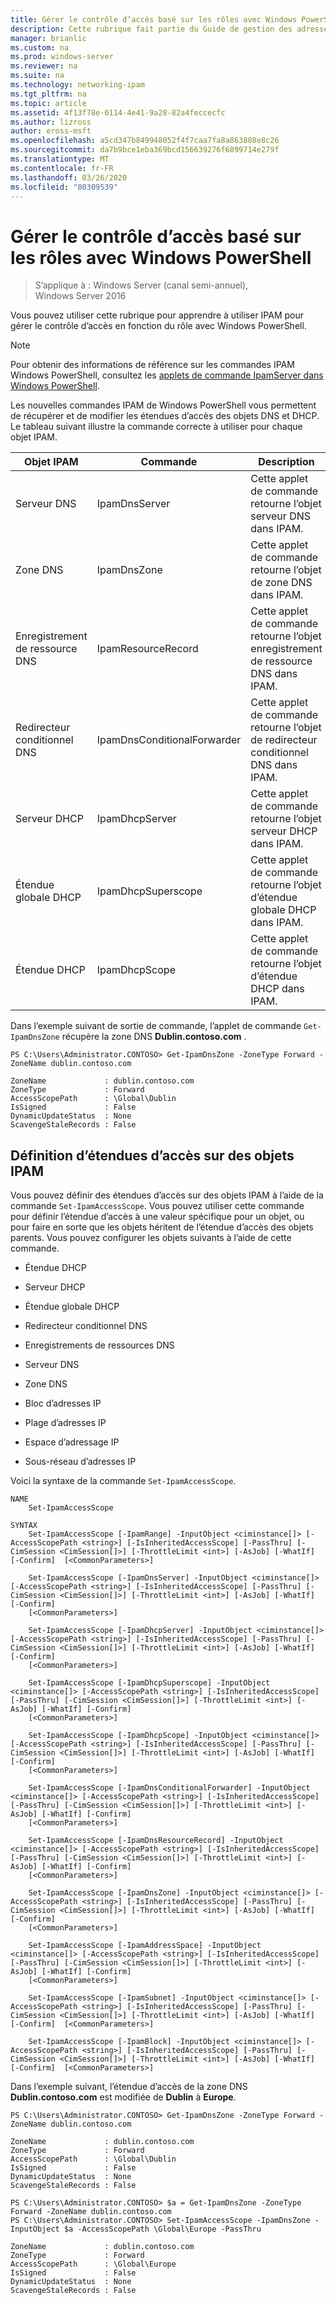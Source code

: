 ```yaml
---
title: Gérer le contrôle d’accès basé sur les rôles avec Windows PowerShell
description: Cette rubrique fait partie du Guide de gestion des adresses IP (IPAM) de Windows Server 2016.
manager: brianlic
ms.custom: na
ms.prod: windows-server
ms.reviewer: na
ms.suite: na
ms.technology: networking-ipam
ms.tgt_pltfrm: na
ms.topic: article
ms.assetid: 4f13f78e-0114-4e41-9a28-82a4feccecfc
ms.author: lizross
author: eross-msft
ms.openlocfilehash: a5cd347b849948052f4f7caa7fa8a863808e8c26
ms.sourcegitcommit: da7b9bce1eba369bcd156639276f6899714e279f
ms.translationtype: MT
ms.contentlocale: fr-FR
ms.lasthandoff: 03/26/2020
ms.locfileid: "80309539"
---
```

# <a name="manage-role-based-access-control-with-windows-powershell"></a>Gérer le contrôle d’accès basé sur les rôles avec Windows PowerShell

>S’applique à : Windows Server (canal semi-annuel), Windows Server 2016

Vous pouvez utiliser cette rubrique pour apprendre à utiliser IPAM pour gérer le contrôle d’accès en fonction du rôle avec Windows PowerShell.  
  
>[!NOTE]
>Pour obtenir des informations de référence sur les commandes IPAM Windows PowerShell, consultez les [applets de commande IpamServer dans Windows PowerShell](https://docs.microsoft.com/powershell/module/ipamserver/?view=win10-ps).  
  
Les nouvelles commandes IPAM de Windows PowerShell vous permettent de récupérer et de modifier les étendues d’accès des objets DNS et DHCP. Le tableau suivant illustre la commande correcte à utiliser pour chaque objet IPAM.  
  
|Objet IPAM|Commande|Description|  
|---------------|-----------|---------------|  
|Serveur DNS|IpamDnsServer|Cette applet de commande retourne l’objet serveur DNS dans IPAM.|  
|Zone DNS|IpamDnsZone|Cette applet de commande retourne l’objet de zone DNS dans IPAM.|  
|Enregistrement de ressource DNS|IpamResourceRecord|Cette applet de commande retourne l’objet enregistrement de ressource DNS dans IPAM.|  
|Redirecteur conditionnel DNS|IpamDnsConditionalForwarder|Cette applet de commande retourne l’objet de redirecteur conditionnel DNS dans IPAM.|  
|Serveur DHCP|IpamDhcpServer|Cette applet de commande retourne l’objet serveur DHCP dans IPAM.|  
|Étendue globale DHCP|IpamDhcpSuperscope|Cette applet de commande retourne l’objet d’étendue globale DHCP dans IPAM.|  
|Étendue DHCP|IpamDhcpScope|Cette applet de commande retourne l’objet d’étendue DHCP dans IPAM.|  
  
Dans l’exemple suivant de sortie de commande, l’applet de commande `Get-IpamDnsZone` récupère la zone DNS **Dublin.contoso.com** .  
  
```  
PS C:\Users\Administrator.CONTOSO> Get-IpamDnsZone -ZoneType Forward -ZoneName dublin.contoso.com  
  
ZoneName             : dublin.contoso.com  
ZoneType             : Forward  
AccessScopePath      : \Global\Dublin  
IsSigned             : False  
DynamicUpdateStatus  : None  
ScavengeStaleRecords : False  
```  
  
## <a name="setting-access-scopes-on-ipam-objects"></a>Définition d’étendues d’accès sur des objets IPAM  
Vous pouvez définir des étendues d’accès sur des objets IPAM à l’aide de la commande `Set-IpamAccessScope`. Vous pouvez utiliser cette commande pour définir l’étendue d’accès à une valeur spécifique pour un objet, ou pour faire en sorte que les objets héritent de l’étendue d’accès des objets parents. Vous pouvez configurer les objets suivants à l’aide de cette commande.  
  
-   Étendue DHCP  
  
-   Serveur DHCP  
  
-   Étendue globale DHCP  
  
-   Redirecteur conditionnel DNS  
  
-   Enregistrements de ressources DNS  
  
-   Serveur DNS  
  
-   Zone DNS  
  
-   Bloc d’adresses IP  
  
-   Plage d’adresses IP  
  
-   Espace d’adressage IP  
  
-   Sous-réseau d’adresses IP  
  
Voici la syntaxe de la commande `Set-IpamAccessScope`.  
  
```  
NAME  
    Set-IpamAccessScope  
  
SYNTAX  
    Set-IpamAccessScope [-IpamRange] -InputObject <ciminstance[]> [-AccessScopePath <string>] [-IsInheritedAccessScope] [-PassThru] [-CimSession <CimSession[]>] [-ThrottleLimit <int>] [-AsJob] [-WhatIf] [-Confirm]  [<CommonParameters>]  
  
    Set-IpamAccessScope [-IpamDnsServer] -InputObject <ciminstance[]> [-AccessScopePath <string>] [-IsInheritedAccessScope] [-PassThru] [-CimSession <CimSession[]>] [-ThrottleLimit <int>] [-AsJob] [-WhatIf] [-Confirm]  
    [<CommonParameters>]  
  
    Set-IpamAccessScope [-IpamDhcpServer] -InputObject <ciminstance[]> [-AccessScopePath <string>] [-IsInheritedAccessScope] [-PassThru] [-CimSession <CimSession[]>] [-ThrottleLimit <int>] [-AsJob] [-WhatIf] [-Confirm]  
    [<CommonParameters>]  
  
    Set-IpamAccessScope [-IpamDhcpSuperscope] -InputObject <ciminstance[]> [-AccessScopePath <string>] [-IsInheritedAccessScope] [-PassThru] [-CimSession <CimSession[]>] [-ThrottleLimit <int>] [-AsJob] [-WhatIf] [-Confirm]  
    [<CommonParameters>]  
  
    Set-IpamAccessScope [-IpamDhcpScope] -InputObject <ciminstance[]> [-AccessScopePath <string>] [-IsInheritedAccessScope] [-PassThru] [-CimSession <CimSession[]>] [-ThrottleLimit <int>] [-AsJob] [-WhatIf] [-Confirm]  
    [<CommonParameters>]  
  
    Set-IpamAccessScope [-IpamDnsConditionalForwarder] -InputObject <ciminstance[]> [-AccessScopePath <string>] [-IsInheritedAccessScope] [-PassThru] [-CimSession <CimSession[]>] [-ThrottleLimit <int>] [-AsJob] [-WhatIf] [-Confirm]  
    [<CommonParameters>]  
  
    Set-IpamAccessScope [-IpamDnsResourceRecord] -InputObject <ciminstance[]> [-AccessScopePath <string>] [-IsInheritedAccessScope] [-PassThru] [-CimSession <CimSession[]>] [-ThrottleLimit <int>] [-AsJob] [-WhatIf] [-Confirm]  
    [<CommonParameters>]  
  
    Set-IpamAccessScope [-IpamDnsZone] -InputObject <ciminstance[]> [-AccessScopePath <string>] [-IsInheritedAccessScope] [-PassThru] [-CimSession <CimSession[]>] [-ThrottleLimit <int>] [-AsJob] [-WhatIf] [-Confirm]  
    [<CommonParameters>]  
  
    Set-IpamAccessScope [-IpamAddressSpace] -InputObject <ciminstance[]> [-AccessScopePath <string>] [-IsInheritedAccessScope] [-PassThru] [-CimSession <CimSession[]>] [-ThrottleLimit <int>] [-AsJob] [-WhatIf] [-Confirm]  
    [<CommonParameters>]  
  
    Set-IpamAccessScope [-IpamSubnet] -InputObject <ciminstance[]> [-AccessScopePath <string>] [-IsInheritedAccessScope] [-PassThru] [-CimSession <CimSession[]>] [-ThrottleLimit <int>] [-AsJob] [-WhatIf] [-Confirm]  [<CommonParameters>]  
  
    Set-IpamAccessScope [-IpamBlock] -InputObject <ciminstance[]> [-AccessScopePath <string>] [-IsInheritedAccessScope] [-PassThru] [-CimSession <CimSession[]>] [-ThrottleLimit <int>] [-AsJob] [-WhatIf] [-Confirm]  [<CommonParameters>]  
```  
  
Dans l’exemple suivant, l’étendue d’accès de la zone DNS **Dublin.contoso.com** est modifiée de **Dublin** à **Europe**.  
  
```  
PS C:\Users\Administrator.CONTOSO> Get-IpamDnsZone -ZoneType Forward -ZoneName dublin.contoso.com  
  
ZoneName             : dublin.contoso.com  
ZoneType             : Forward  
AccessScopePath      : \Global\Dublin  
IsSigned             : False  
DynamicUpdateStatus  : None  
ScavengeStaleRecords : False  
  
PS C:\Users\Administrator.CONTOSO> $a = Get-IpamDnsZone -ZoneType Forward -ZoneName dublin.contoso.com  
PS C:\Users\Administrator.CONTOSO> Set-IpamAccessScope -IpamDnsZone -InputObject $a -AccessScopePath \Global\Europe -PassThru  
  
ZoneName             : dublin.contoso.com  
ZoneType             : Forward  
AccessScopePath      : \Global\Europe  
IsSigned             : False  
DynamicUpdateStatus  : None  
ScavengeStaleRecords : False  
```  
  


